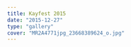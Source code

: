 ```yaml
---
title: Kayfest 2015
date: "2015-12-27"
type: "gallery"
cover: "MR2A4771jpg_23668389624_o.jpg"
---
```

